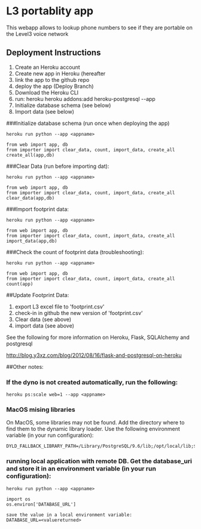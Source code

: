 # L3 portablity app

This webapp allows to lookup phone numbers to see if they are portable on the Level3 voice network

## Deployment Instructions

1. Create an Heroku account
2. Create new app in Heroku (hereafter <appname>
3. link the app to the github repo
4. deploy the app (Deploy Branch)
5. Download the Heroku CLI
6. run: heroku heroku addons:add heroku-postgresql --app <appname>
7. Initialize database schema (see below)
8. Import data (see below)


###Initialize database schema (run once when deploying the app)
```
heroku run python --app <appname>

from web import app, db
from importer import clear_data, count, import_data, create_all
create_all(app,db)
```

###Clear Data (run before importing dat):
```
heroku run python --app <appname>

from web import app, db
from importer import clear_data, count, import_data, create_all
clear_data(app,db)
```

###Import footprint data:
```
heroku run python --app <appname>

from web import app, db
from importer import clear_data, count, import_data, create_all
import_data(app,db)
```

###Check the count of footprint data (troubleshooting):
```
heroku run python --app <appname>

from web import app, db
from importer import clear_data, count, import_data, create_all
count(app)
```


##Update Footprint Data:

1. export L3 excel file to 'footprint.csv'
2. check-in in github the new version of 'footprint.csv'
3. Clear data (see above)
4. import data (see above)

See the following for more information on Heroku, Flask, SQLAlchemy and postgresql

http://blog.y3xz.com/blog/2012/08/16/flask-and-postgresql-on-heroku


##Other notes:

### If the dyno is not created automatically, run the following:
```
heroku ps:scale web=1 --app <appname>
```

### MacOS mising libraries
On MacOS, some libraries may not be found. Add the directory where to find them to the dynamic library loader. Use the following environment variable (in your run configuration):
```
DYLD_FALLBACK_LIBRARY_PATH=/Library/PostgreSQL/9.6/lib;/opt/local/lib;$DYLD_FALLBACK_LIBRARY_PATH
```

### running local application with remote DB. Get the database_uri and store it in an environment variable (in your run configuration):
```
heroku run python --app <appname>

import os
os.environ['DATABASE_URL']

save the value in a local environment variable:
DATABASE_URL=<valuereturned>
```
